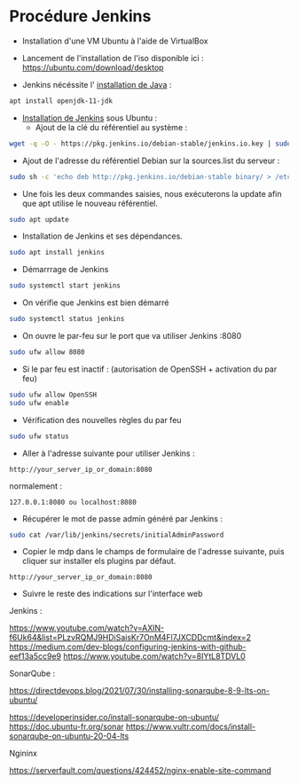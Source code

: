 
# Procédure Jenkins

- Installation d'une VM Ubuntu à l'aide de VirtualBox
- Lancement de l'installation de  l'iso disponible ici : https://ubuntu.com/download/desktop

- Jenkins nécéssite l' [installation de Java](https://ubuntu.com/download/desktop) :
```bash
apt install openjdk-11-jdk
```

- [Installation de Jenkins](https://www.jenkins.io/doc/book/installing/linux/) sous Ubuntu :
	- Ajout de la clé du référentiel au système : 
```bash
wget -q -O - https://pkg.jenkins.io/debian-stable/jenkins.io.key | sudo apt-key add -
```
  
   - Ajout de l'adresse du référentiel Debian sur la sources.list du serveur : 
```bash
sudo sh -c 'echo deb http://pkg.jenkins.io/debian-stable binary/ > /etc/apt/sources.list.d/jenkins.list'
```

   - Une fois les deux commandes saisies, nous exécuterons la update afin que apt utilise le nouveau référentiel.
```bash
sudo apt update
```

   - Installation de Jenkins et ses dépendances.
```bash
sudo apt install jenkins
```

   - Démarrrage de Jenkins
```bash
sudo systemctl start jenkins
```
		
   - On vérifie que Jenkins est bien démarré
```bash
sudo systemctl status jenkins
```
		
   - On ouvre le par-feu sur le port que va utiliser Jenkins :8080
```bash
sudo ufw allow 8080
```
		
		
   - Si le par feu est inactif : (autorisation de OpenSSH + activation du par feu)
```bash
sudo ufw allow OpenSSH
sudo ufw enable
```
		
   - Vérification des nouvelles règles du par feu 
```bash
sudo ufw status
```
		
   - Aller à l'adresse suivante pour utiliser Jenkins  : 
```
http://your_server_ip_or_domain:8080
```
   normalement :  
```
127.0.0.1:8080 ou localhost:8080
```
		
   - Récupérer le mot de passe admin généré par Jenkins : 
```bash
sudo cat /var/lib/jenkins/secrets/initialAdminPassword
```
		
   - Copier le mdp dans le champs de formulaire de l'adresse suivante, puis cliquer sur installer els plugins par défaut. 
```
http://your_server_ip_or_domain:8080
```
		
   - Suivre le reste des indications sur l'interface web 



Jenkins : 

https://www.youtube.com/watch?v=AXlN-f6Uk64&list=PLzvRQMJ9HDiSaisKr7OnM4Fl7JXCDDcmt&index=2
https://medium.com/dev-blogs/configuring-jenkins-with-github-eef13a5cc9e9
https://www.youtube.com/watch?v=8IYtL8TDVL0

SonarQube : 

https://directdevops.blog/2021/07/30/installing-sonarqube-8-9-lts-on-ubuntu/

https://developerinsider.co/install-sonarqube-on-ubuntu/
https://doc.ubuntu-fr.org/sonar
https://www.vultr.com/docs/install-sonarqube-on-ubuntu-20-04-lts

Ngininx

https://serverfault.com/questions/424452/nginx-enable-site-command
